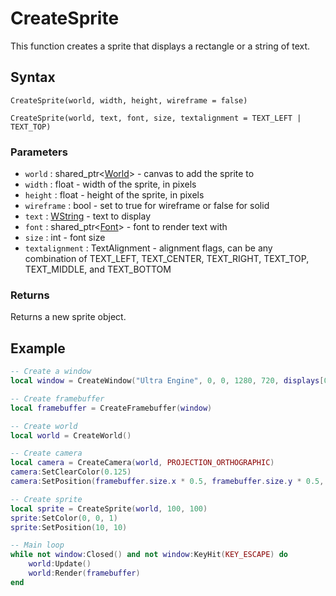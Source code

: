 # CreateSprite

This function creates a sprite that displays a rectangle or a string of text.

## Syntax

`CreateSprite(world, width, height, wireframe = false)`

`CreateSprite(world, text, font, size, textalignment = TEXT_LEFT | TEXT_TOP)`

### Parameters

- `world` : shared_ptr<[World](World.md)\> - canvas to add the sprite to
- `width` : float - width of the sprite, in pixels
- `height` : float - height of the sprite, in pixels
- `wireframe` : bool - set to true for wireframe or false for solid
- `text` : [WString](WString.md) - text to display
- `font` : shared_ptr<[Font](Font.md)\> - font to render text with
- `size` : int - font size
- `textalignment` : TextAlignment - alignment flags, can be any combination of TEXT_LEFT, TEXT_CENTER, TEXT_RIGHT, TEXT_TOP, TEXT_MIDDLE, and TEXT_BOTTOM

### Returns

Returns a new sprite object.

## Example

```lua
-- Create a window
local window = CreateWindow("Ultra Engine", 0, 0, 1280, 720, displays[0], WINDOW_CENTER | WINDOW_TITLEBAR)

-- Create framebuffer
local framebuffer = CreateFramebuffer(window)

-- Create world
local world = CreateWorld()

-- Create camera
local camera = CreateCamera(world, PROJECTION_ORTHOGRAPHIC)
camera:SetClearColor(0.125)
camera:SetPosition(framebuffer.size.x * 0.5, framebuffer.size.y * 0.5, 0.0)

-- Create sprite
local sprite = CreateSprite(world, 100, 100)
sprite:SetColor(0, 0, 1)
sprite:SetPosition(10, 10)

-- Main loop
while not window:Closed() and not window:KeyHit(KEY_ESCAPE) do
    world:Update()
    world:Render(framebuffer)
end
```

